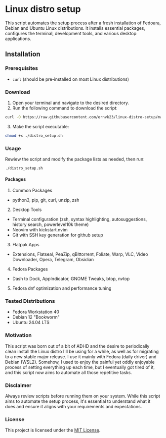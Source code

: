 # Linux distro setup

This script automates the setup process after a fresh installation of Fedoara, Debian and Ubuntu Linux distributions. It installs essential packages, configures the terminal, development tools, and various desktop applications.

## Installation

### Prerequisites
- `curl` (should be pre-installed on most Linux distributions)

### Download
1. Open your terminal and navigate to the desired directory.
2. Run the following command to download the script:
```bash
curl -O https://raw.githubusercontent.com/ernvk23/linux-distro-setup/main/distro_setup.sh
```
3. Make the script executable:
```bash
chmod +x ./distro_setup.sh
```
### Usage
Rewiew the script and modify the package lists as needed, then run:
```bash
./distro_setup.sh
```

#### Packages
1. Common Packages
  - python3, pip, git, curl, unzip, zsh
2. Desktop Tools
  - Terminal configuration (zsh, syntax highlighting, autosuggestions, history search, powerlevel10k theme)
  - Neovim with kickstart.nvim
  - Git with SSH key generation for github setup
3. Flatpak Apps
  - Extensions, Flatseal, PeaZip, qBittorrent, Foliate, Warp, VLC, Video Downloader, Opera,  Telegram, Obsidian
4. Fedora Packages
  - Dash to Dock, AppIndicator, GNOME Tweaks, btop, nvtop
5. Fedora dnf optimization and performance tuning

### Tested Distributions
- Fedora Workstation 40
- Debian 12 "Bookworm"
- Ubuntu 24.04 LTS

### Motivation
This script was born out of a bit of ADHD and the desire to periodically clean install the Linux distro I'll be using for a while, as well as for migrating to a new stable major release. I use it mainly with Fedora (daily driver) and Debian (WSL2). Somehow, I used to enjoy the painful yet oddly enjoyable process of setting everything up each time, but I eventually got tired of it, and this script now aims to automate all those repetitive tasks.

### Disclaimer
Always review scripts before running them on your system. While this script aims to automate the setup process, it's essential to understand what it does and ensure it aligns with your requirements and expectations.

### License
This project is licensed under the [MIT License](LICENSE.md).
